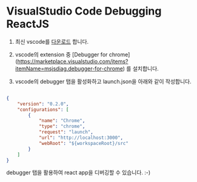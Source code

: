 # VisualStudio Code Debugging ReactJS

1. 최신 vscode를 [다운로드](https://code.visualstudio.com/download) 합니다.
1. vscode의 extension 중 [Debugger for chrome] (https://marketplace.visualstudio.com/items?itemName=msjsdiag.debugger-for-chrome) 를 설치합니다.

1. vscode의 debugger 탭을 활성화하고 launch.json을 아래와 같이 작성합니다.

```json

{
    "version": "0.2.0",
    "configurations": [
        {
            "name": "Chrome",
            "type": "chrome",
            "request": "launch",
            "url": "http://localhost:3000",
            "webRoot": "${workspaceRoot}/src"
        }
    ]
}

```
debugger 탭을 활용하여 react app을 디버깅할 수 있습니다. :-)
